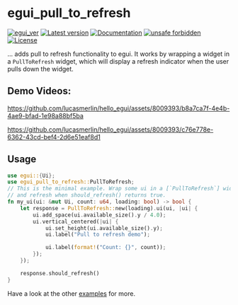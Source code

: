 # egui_pull_to_refresh

[![egui_ver](https://img.shields.io/badge/egui-0.25-blue)](https://github.com/emilk/egui)
[![Latest version](https://img.shields.io/crates/v/egui_pull_to_refresh.svg)](https://crates.io/crates/egui_pull_to_refresh)
[![Documentation](https://docs.rs/egui_pull_to_refresh/badge.svg)](https://docs.rs/egui_pull_to_refresh)
[![unsafe forbidden](https://img.shields.io/badge/unsafe-forbidden-success.svg)](https://github.com/rust-secure-code/safety-dance/)
[![License](https://img.shields.io/crates/l/egui_pull_to_refresh.svg)](https://crates.io/crates/egui_pull_to_refresh)



[content]:<>


... adds pull to refresh functionality to egui.
It works by wrapping a widget in a `PullToRefresh` widget, which will
display a refresh indicator when the user pulls down the widget.

## Demo Videos:

<https://github.com/lucasmerlin/hello_egui/assets/8009393/b8a7ca7f-4e4b-4ae9-bfad-1e98a88bf5ba>

<https://github.com/lucasmerlin/hello_egui/assets/8009393/c76e778e-6362-43cd-bef4-2d6e51eaf8d1>

## Usage
```rust
use egui::{Ui};
use egui_pull_to_refresh::PullToRefresh;
// This is the minimal example. Wrap some ui in a [`PullToRefresh`] widget
// and refresh when should_refresh() returns true.
fn my_ui(ui: &mut Ui, count: u64, loading: bool) -> bool {
    let response = PullToRefresh::new(loading).ui(ui, |ui| {
        ui.add_space(ui.available_size().y / 4.0);
        ui.vertical_centered(|ui| {
            ui.set_height(ui.available_size().y);
            ui.label("Pull to refresh demo");

            ui.label(format!("Count: {}", count));
        });
    });

    response.should_refresh()
}
```

Have a look at the other [examples](https://github.com/lucasmerlin/hello_egui/tree/main/crates/egui_pull_to_refresh/examples) for more.
